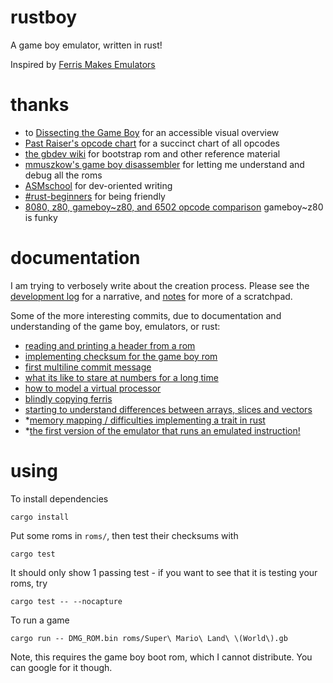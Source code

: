 # rustboy

A game boy emulator, written in rust!

Inspired by [Ferris Makes Emulators](https://www.youtube.com/playlist?list=PL-sXmdrqqYYcznDg4xwAJWQgNL2gRray2)

# thanks

- to [Dissecting the Game Boy](https://www.youtube.com/watch?v=ecTQVa42sJc) for an accessible visual overview
- [Past Raiser's opcode chart](http://www.pastraiser.com/cpu/gameboy/gameboy_opcodes.html) for a succinct chart of all opcodes
- [the gbdev wiki](http://gbdev.gg8.se/wiki/articles/Gameboy_Bootstrap_ROM) for bootstrap rom and other reference material
- [mmuszkow's game boy disassembler](https://github.com/mmuszkow/gb-disasm) for letting me understand and debug all the roms
- [ASMschool](http://gameboy.mongenel.com/asmschool.html) for dev-oriented writing
- [#rust-beginners](irc://irc.mozilla.org/rust-beginners) for being friendly
- [8080, z80, gameboy~z80, and 6502 opcode comparison](http://www.chrisantonellis.com/files/gameboy/8080_z80_6502.txt) gameboy~z80 is funky


# documentation

I am trying to verbosely write about the creation process. Please see the [development log](development_log.md) for a narrative, and [notes](notes.md) for more of a scratchpad.

Some of the more interesting commits, due to documentation and understanding of the game boy, emulators, or rust:

- [reading and printing a header from a rom](https://github.com/jedahan/rustboy/commit/46ea2281800509695aff5d40cfe4a0bb9ded53d3)
- [implementing checksum for the game boy rom](https://github.com/jedahan/rustboy/commit/950cd6832a3f301bc92c2663aee638eb866d75ee)
- [first multiline commit message](https://github.com/jedahan/rustboy/commit/3adc7060f288cbb14679d25cd4b2b0a194ee42e0)
- [what its like to stare at numbers for a long time](https://github.com/jedahan/rustboy/commit/a32784362a0e941c0b49044229d57d32f474407a)
- [how to model a virtual processor](https://github.com/jedahan/rustboy/commit/356cea58c801b7b04eab87ecbe8c26ae04c2ff16)
- [blindly copying ferris](https://github.com/jedahan/rustboy/commit/f0254ea50426258105dcf8017457687978dcefe8)
- [starting to understand differences between arrays, slices and vectors](https://github.com/jedahan/rustboy/commit/12328eb87d5eabbdccdcf297e74bdba668958873)
- *[memory mapping / difficulties implementing a trait in rust](https://github.com/jedahan/rustboy/commit/92a215f7a6746de2114332d0463e8a667c6b8689)
- *[the first version of the emulator that runs an emulated instruction!](https://github.com/jedahan/rustboy/commit/48155ecf49892a1835dd44be35a2c6a0c513b0e0)

# using

To install dependencies

    cargo install

Put some roms in `roms/`, then test their checksums with

    cargo test

It should only show 1 passing test - if you want to see that it is testing your roms, try

    cargo test -- --nocapture

To run a game

    cargo run -- DMG_ROM.bin roms/Super\ Mario\ Land\ \(World\).gb

Note, this requires the game boy boot rom, which I cannot distribute. You can google for it though.
